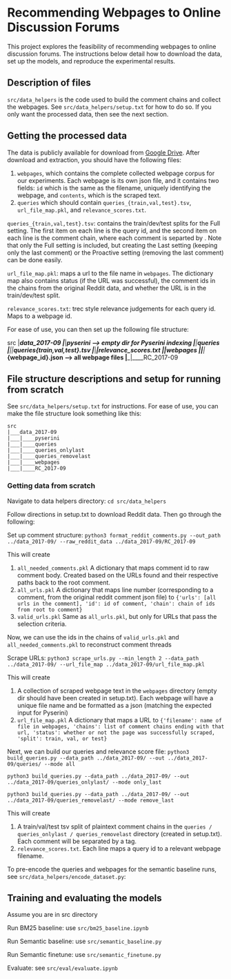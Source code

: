 # Recommending Webpages to Online Discussion Forums
This project explores the feasibility of recommending webpages to online discussion forums. The instructions below detail how to download the data, set up the models, and reproduce the experimental results. 

## Description of files
``src/data_helpers`` is the code used to build the comment chains and collect the webpages. See ``src/data_helpers/setup.txt`` for how to do so. If you only want the processed data, then see the next section. 


## Getting the processed data
The data is publicly available for download from [Google Drive](https://drive.google.com/drive/folders/1waiWBRrwuNh3tp1b8mzrCNyR-SJ8yiuy?usp=sharing). After download and extraction, you should have the following files:

1. ``webpages``, which contains the complete collected webpage corpus for our experiments. Each webpage is its own json file, and it contains two fields: ``id`` which is the same as the filename, uniquely identifying the webpage, and ``contents``, which is the scraped text.  
2. ``queries`` which should contain ``queries_{train,val,test}.tsv``,  ``url_file_map.pkl``, and ``relevance_scores.txt``. 

``queries_{train,val,test}.tsv``: contains the train/dev/test splits for the Full setting. The first item on each line is the query id, and the second item on each line is the comment chain, where each comment is separted by <C>. Note that only the Full setting is included, but creating the Last setting (keeping only the last comment) or the Proactive setting (removing the last comment) can be done easily. 

``url_file_map.pkl``: maps a url to the file name in ``webpages``. The dictionary map also contains status (if the URL was successful), the comment ids in the chains from the original Reddit data, and whether the URL is in the train/dev/test split.

``relevance_scores.txt``: trec style relevance judgements for each query id. Maps to a webpage id. 

For ease of use, you can then set up the following file structure:

src
|___data_2017-09
|___|____pyserini --> empty dir for Pyserini indexing
|___|____queries
|___|___|___queries_{train,val,test}.tsv
|___|___|___relevance_scores.txt
|___|____webpages
|___|___|___{webpage_id}.json --> all webpage files
|___|____RC_2017-09



## File structure descriptions and setup for running from scratch
See ``src/data_helpers/setup.txt`` for instructions. For ease of use, you can make the file structure look something like this:
```
src
|___data_2017-09
|___|____pyserini
|___|____queries
|___|____queries_onlylast
|___|____queries_removelast
|___|____webpages
|___|____RC_2017-09
```
### Getting data from scratch
Navigate to data helpers directory: ```cd src/data_helpers```

Follow directions in setup.txt to download Reddit data. Then go through the following:

Set up comment structure: ```python3 format_reddit_comments.py --out_path ../data_2017-09/ --raw_reddit_data ../data_2017-09/RC_2017-09```

This will create 
1. ```all_needed_comments.pkl``` A dictionary that maps comment id to raw comment body. Created based on the URLs found and their respective paths back to the root comment.
2. ```all_urls.pkl``` A dictionary that maps line number (corresponding to a comment, from the original reddit comment json file) to ```{'urls': [all urls in the comment], 'id': id of comment, 'chain': chain of ids from root to comment}```
3. ```valid_urls.pkl``` Same as ```all_urls.pkl```, but only for URLs that pass the selection criteria. 

Now, we can use the ids in the chains of ```valid_urls.pkl``` and ```all_needed_comments.pkl``` to reconstruct comment threads

Scrape URLs: ```python3 scrape_urls.py --min_length 2 --data_path ../data_2017-09/ --url_file_map ../data_2017-09/url_file_map.pkl```

This will create
1. A collection of scraped webpage text in the ```webpages``` directory (empty dir should have been created in setup.txt). Each webpage will have a unique file name and be formatted as a json (matching the expected input for Pyserini)
2. ```url_file_map.pkl``` A dictionary that maps a URL to ```{'filename': name of file in webpages, 'chains': list of comment chains ending with that url, 'status': whether or not the page was successfully scraped, 'split': train, val, or test}```

Next, we can build our queries and relevance score file: 
```python3 build_queries.py --data_path ../data_2017-09/ --out ../data_2017-09/queries/ --mode all```

```python3 build_queries.py --data_path ../data_2017-09/ --out ../data_2017-09/queries_onlylast/ --mode only_last```

```python3 build_queries.py --data_path ../data_2017-09/ --out ../data_2017-09/queries_removelast/ --mode remove_last```

This will create
1. A train/val/test tsv split of plaintext comment chains in the ```queries / queries_onlylast / queries_removelast``` directory (created in setup.txt). Each comment will be separated by a <C> tag.
2. ```relevance_scores.txt```. Each line maps a query id to a relevant webpage filename. 


To pre-encode the queries and webpages for the semantic baseline runs, see ``src/data_helpers/encode_dataset.py``:

## Training and evaluating the models

Assume you are in src directory

Run BM25 baseline: use ``src/bm25_baseline.ipynb``

Run Semantic baseline: use ``src/semantic_baseline.py``

Run Semantic finetune: use ``src/semantic_finetune.py``

Evaluate: see ``src/eval/evaluate.ipynb``

